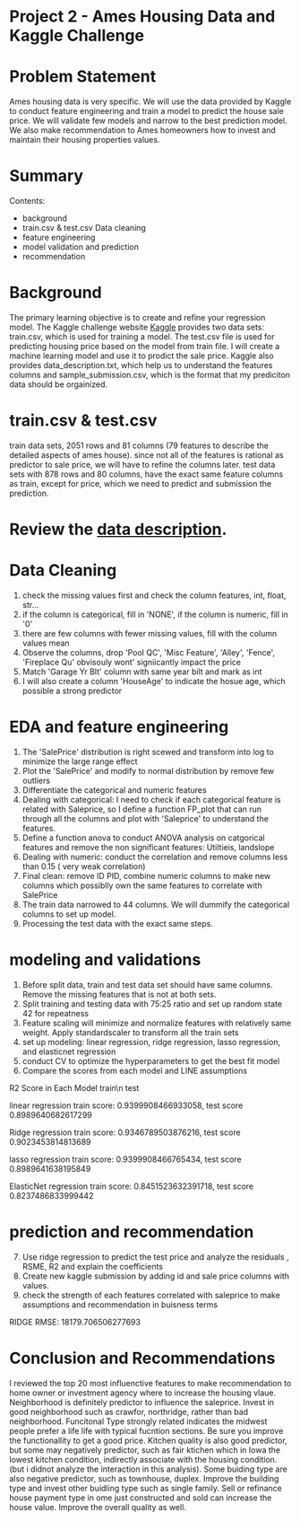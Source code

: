 # Project 2 - Ames Housing Data and Kaggle Challenge

# Problem Statement
Ames housing data is very specific. We will use the data provided by Kaggle to conduct feature engineering and train a model to predict the house sale price. We will validate few models and narrow to the best prediction model. We also make recommendation to Ames homeowners how to invest and maintain their housing properties values.

# Summary
Contents:
 - background
 - train.csv & test.csv Data cleaning
 - feature engineering
 - model validation and prediction
 - recommendation

# Background
The primary learning objective is to create and refine your regression model.
The Kaggle challenge website [Kaggle](https://www.kaggle.com) provides two data sets: train.csv, which is used for training a model. The test.csv file is used for predicting housing price based on the model from train file. I will create a machine learning model and use it to prodict the sale price. Kaggle also provides data_description.txt, which help us to understand the features columns and sample_submission.csv, which is the format that my prediciton data should be orgainized.

# train.csv & test.csv
train data sets, 2051 rows and 81 columns (79 features to describe the detailed aspects of ames house). since not all of the features is rational as predictor to sale price, we will have to refine the columns later.
test data sets with 878 rows and 80 columns, have the exact same feature columns as train, except for price, which we need to predict and submission the prediction.

# Review the [data description](http://jse.amstat.org/v19n3/decock/DataDocumentation.txt).


# Data Cleaning
 1. check the missing values first and check the column features, int, float, str...
 2. if the column is categorical, fill in 'NONE', if the column is numeric, fill in '0'
 3. there are few columns with fewer missing values, fill with the column values mean
 4. Observe the columns, drop 'Pool QC', 'Misc Feature', 'Alley', 'Fence', 'Fireplace Qu' obvisouly wont' signiicantly impact the price
 5. Match 'Garage Yr Blt' column with same year bilt and mark as int
 6. I will also create a column 'HouseAge' to indicate the hosue age, which possible a strong predictor
 
# EDA and feature engineering
 1. The 'SalePrice' distribution is right scewed and transform into log to minimize the large range effect
 2. Plot the 'SalePrice' and modify to normal distribution by remove few outliers
 3. Differentiate the categorical and numeric features
 3. Dealing with categorical: I need to check if each categorical feature is related with Saleprice, so I define a function FP_plot that can run through all the columns and plot with 'Saleprice' to understand the features. 
 4. Define a function anova to conduct ANOVA analysis on catgorical features and remove the non significant features: Utiltieis, landslope
 5. Dealing with numeric: conduct the correlation and remove columns less than 0.15 ( very weak correlation)
 6. Final clean: remove ID PID, combine numeric columns to make new columns which possiblly own the same features to correlate with SalePrice
 7. The train data narrowed to 44 columns. We will dummify the categorical columns to set up model.
 8. Processing the test data with the exact same steps. 
 
# modeling and validations
 1. Before split data, train and test data set should have same columns. Remove the missing features that is not at both sets.
 2. Split training and testing data with 75:25 ratio and set up random state 42 for repeatness
 3. Feature scaling will minimize and normalize features with relatively same weight. Apply standardscaler to transform all the train sets
 4. set up modeling: linear regression, ridge regression, lasso regression, and elasticnet regression
 5. conduct CV to optimize the hyperparameters to get the best fit model
 6. Compare the scores from each model and LINE assumptions
 
R2 Score in Each Model
train\n
test

linear regression train score: 0.9399908466933058,  test score 0.8989640682617299

Ridge regression train score:  0.9346789503876216,  test score 0.9023453814813689

lasso regression train score:  0.9399908466765434,  test score 0.8989641638195849

ElasticNet regression train score: 0.8451523632391718, test score 0.8237486833999442
 
 # prediction and recommendation
 7. Use ridge regression to predict the test price and analyze the residuals , RSME, R2 and explain the coefficients
 8. Create new kaggle submission by adding id and sale price columns with values.
 9. check the strength of each features correlated with saleprice to make assumptions and recommendation in buisness terms

RIDGE RMSE:  18179.706506277693

# Conclusion and Recommendations
I reviewed the top 20 most influenctive features to make recommendation to home owner or investment agency where to increase the housing vlaue. Neighborhood is definitely predictor to influence the saleprice. Invest in good neighborhood such as crawfor, northridge, rather than bad neighborhood. Funcitonal Type strongly related indicates the midwest people prefer a life life with typical fucntion sections. Be sure you improve the functionallity to get a good price. Kitchen quality is also good predictor, but some may negatively predictor, such as fair ktichen which in Iowa the lowest kitchen condition, indirectly associate with the housing condition. (but i didnot analyze the interaction in this analysis). Some buiding type are also negative predictor, such as townhouse, duplex. Improve the building type and invest other buidling type such as single family. Sell or refinance house payment type in ome just constructed and sold can increase the house value.
Improve the overall quality as well. 
